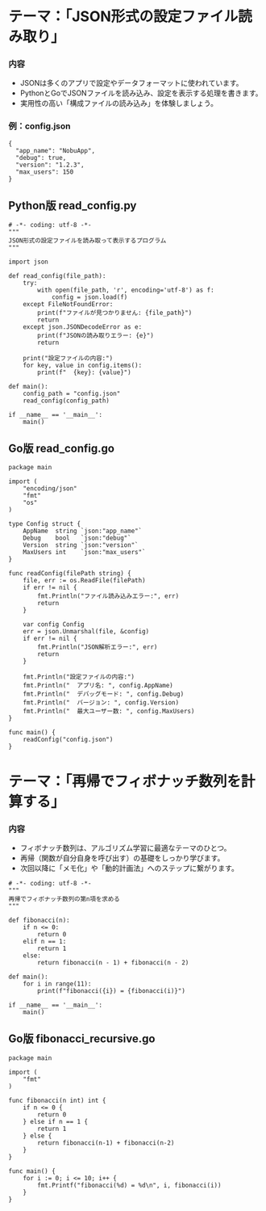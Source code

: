 # テーマ：「JSON形式の設定ファイル読み取り」

### 内容

* JSONは多くのアプリで設定やデータフォーマットに使われています。
* PythonとGoでJSONファイルを読み込み、設定を表示する処理を書きます。
* 実用性の高い「構成ファイルの読み込み」を体験しましょう。

### 例：config.json

```
{
  "app_name": "NobuApp",
  "debug": true,
  "version": "1.2.3",
  "max_users": 150
}
```

## Python版 read_config.py

```
# -*- coding: utf-8 -*-
"""
JSON形式の設定ファイルを読み取って表示するプログラム
"""

import json

def read_config(file_path):
    try:
        with open(file_path, 'r', encoding='utf-8') as f:
            config = json.load(f)
    except FileNotFoundError:
        print(f"ファイルが見つかりません: {file_path}")
        return
    except json.JSONDecodeError as e:
        print(f"JSONの読み取りエラー: {e}")
        return

    print("設定ファイルの内容:")
    for key, value in config.items():
        print(f"  {key}: {value}")

def main():
    config_path = "config.json"
    read_config(config_path)

if __name__ == '__main__':
    main()
```

## Go版 read_config.go

```
package main

import (
	"encoding/json"
	"fmt"
	"os"
)

type Config struct {
	AppName  string `json:"app_name"`
	Debug    bool   `json:"debug"`
	Version  string `json:"version"`
	MaxUsers int    `json:"max_users"`
}

func readConfig(filePath string) {
	file, err := os.ReadFile(filePath)
	if err != nil {
		fmt.Println("ファイル読み込みエラー:", err)
		return
	}

	var config Config
	err = json.Unmarshal(file, &config)
	if err != nil {
		fmt.Println("JSON解析エラー:", err)
		return
	}

	fmt.Println("設定ファイルの内容:")
	fmt.Println("  アプリ名: ", config.AppName)
	fmt.Println("  デバッグモード: ", config.Debug)
	fmt.Println("  バージョン: ", config.Version)
	fmt.Println("  最大ユーザー数: ", config.MaxUsers)
}

func main() {
	readConfig("config.json")
}
```

# テーマ：「再帰でフィボナッチ数列を計算する」

### 内容

* フィボナッチ数列は、アルゴリズム学習に最適なテーマのひとつ。
* 再帰（関数が自分自身を呼び出す）の基礎をしっかり学びます。
* 次回以降に「メモ化」や「動的計画法」へのステップに繋がります。

```
# -*- coding: utf-8 -*-
"""
再帰でフィボナッチ数列の第n項を求める
"""

def fibonacci(n):
    if n <= 0:
        return 0
    elif n == 1:
        return 1
    else:
        return fibonacci(n - 1) + fibonacci(n - 2)

def main():
    for i in range(11):
        print(f"fibonacci({i}) = {fibonacci(i)}")

if __name__ == '__main__':
    main()
```

## Go版 fibonacci_recursive.go

```
package main

import (
	"fmt"
)

func fibonacci(n int) int {
	if n <= 0 {
		return 0
	} else if n == 1 {
		return 1
	} else {
		return fibonacci(n-1) + fibonacci(n-2)
	}
}

func main() {
	for i := 0; i <= 10; i++ {
		fmt.Printf("fibonacci(%d) = %d\n", i, fibonacci(i))
	}
}
```


